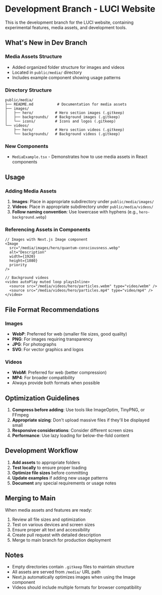 # Development Branch - LUCI Website

This is the development branch for the LUCI website, containing experimental features, media assets, and development tools.

## What's New in Dev Branch

### Media Assets Structure
- Added organized folder structure for images and videos
- Located in `public/media/` directory
- Includes example component showing usage patterns

### Directory Structure
```
public/media/
├── README.md           # Documentation for media assets
├── images/
│   ├── hero/          # Hero section images (.gitkeep)
│   ├── backgrounds/   # Background images (.gitkeep) 
│   └── icons/         # Icons and logos (.gitkeep)
└── videos/
    ├── hero/          # Hero section videos (.gitkeep)
    └── backgrounds/   # Background videos (.gitkeep)
```

### New Components
- `MediaExample.tsx` - Demonstrates how to use media assets in React components

## Usage

### Adding Media Assets

1. **Images**: Place in appropriate subdirectory under `public/media/images/`
2. **Videos**: Place in appropriate subdirectory under `public/media/videos/`
3. **Follow naming convention**: Use lowercase with hyphens (e.g., `hero-background.webp`)

### Referencing Assets in Components

```tsx
// Images with Next.js Image component
<Image
  src="/media/images/hero/quantum-consciousness.webp"
  alt="Description"
  width={1920}
  height={1080}
  priority
/>

// Background videos
<video autoPlay muted loop playsInline>
  <source src="/media/videos/hero/particles.webm" type="video/webm" />
  <source src="/media/videos/hero/particles.mp4" type="video/mp4" />
</video>
```

## File Format Recommendations

### Images
- **WebP**: Preferred for web (smaller file sizes, good quality)
- **PNG**: For images requiring transparency
- **JPG**: For photographs
- **SVG**: For vector graphics and logos

### Videos
- **WebM**: Preferred for web (better compression)
- **MP4**: For broader compatibility
- Always provide both formats when possible

## Optimization Guidelines

1. **Compress before adding**: Use tools like ImageOptim, TinyPNG, or FFmpeg
2. **Appropriate sizing**: Don't upload massive files if they'll be displayed small
3. **Responsive considerations**: Consider different screen sizes
4. **Performance**: Use lazy loading for below-the-fold content

## Development Workflow

1. **Add assets** to appropriate folders
2. **Test locally** to ensure proper loading
3. **Optimize file sizes** before committing
4. **Update examples** if adding new usage patterns
5. **Document** any special requirements or usage notes

## Merging to Main

When media assets and features are ready:
1. Review all file sizes and optimization
2. Test on various devices and screen sizes
3. Ensure proper alt text and accessibility
4. Create pull request with detailed description
5. Merge to main branch for production deployment

## Notes

- Empty directories contain `.gitkeep` files to maintain structure
- All assets are served from `/media/` URL path
- Next.js automatically optimizes images when using the Image component
- Videos should include multiple formats for browser compatibility 